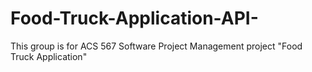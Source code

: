 # Food-Truck-Application-API-
This group is for ACS 567 Software Project Management project "Food Truck Application"
